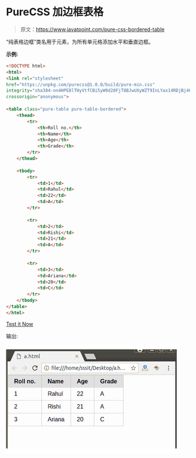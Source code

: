 # PureCSS 加边框表格

> 原文：<https://www.javatpoint.com/pure-css-bordered-table>

“纯表格边框”类名用于元素，为所有单元格添加水平和垂直边框。

**示例:**

```html
<!DOCTYPE html>
<html>
<link rel="stylesheet" 
href="https://unpkg.com/purecss@1.0.0/build/pure-min.css" 
integrity="sha384-nn4HPE8lTHyVtfCBi5yW9d20FjT8BJwUXyWZT9InLYax14RDjBj46LmSztkmNP9w" 
crossorigin="anonymous">

<table class="pure-table pure-table-bordered">
    <thead>
        <tr>
            <th>Roll no.</th>
            <th>Name</th>
            <th>Age</th>
            <th>Grade</th>
        </tr>
    </thead>

    <tbody>
        <tr>
            <td>1</td>
            <td>Rahul</td>
            <td>22</td>
            <td>A</td>
        </tr>

        <tr>
            <td>2</td>
            <td>Rishi</td>
            <td>21</td>
            <td>A</td>
        </tr>

        <tr>
            <td>3</td>
            <td>Ariana</td>
            <td>20</td>
            <td>C</td>
        </tr>
    </tbody>
</table>
</html>

```

[Test it Now](https://www.javatpoint.com/oprweb/test.jsp?filename=purecsstables2)

输出:

![PureCSS tables 2](img/e8578e25caa072af6b20a9e53a9b33c4.png)